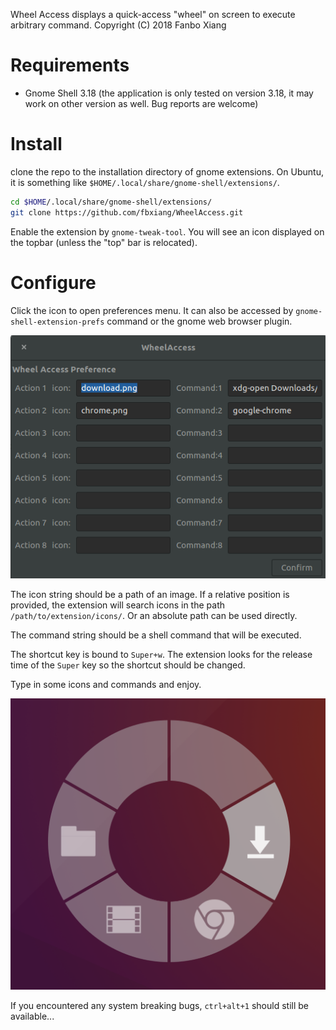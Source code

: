 Wheel Access displays a quick-access "wheel" on screen to execute arbitrary
command. Copyright (C) 2018 Fanbo Xiang

# Requirements
- Gnome Shell 3.18 (the application is only tested on version 3.18, it may work
  on other version as well. Bug reports are welcome)

# Install
clone the repo to the installation directory of gnome extensions. On Ubuntu, it
is something like `$HOME/.local/share/gnome-shell/extensions/`.
```sh
cd $HOME/.local/share/gnome-shell/extensions/
git clone https://github.com/fbxiang/WheelAccess.git
```

Enable the extension by `gnome-tweak-tool`. You will see an icon displayed on
the topbar (unless the "top" bar is relocated).

# Configure
Click the icon to open preferences menu. It can also be accessed by
`gnome-shell-extension-prefs` command or the gnome web browser plugin.

![](images/preferences.png)

The icon string should be a path of an image. If a relative position is
provided, the extension will search icons in the path
`/path/to/extension/icons/`. Or an absolute path can be used directly.

The command string should be a shell command that will be executed.

The shortcut key is bound to `Super+w`. The extension looks for the release time
of the `Super` key so the shortcut should be changed.

Type in some icons and commands and enjoy.

![](images/screenshot.png)


If you encountered any system breaking bugs, `ctrl+alt+1` should still be available...
